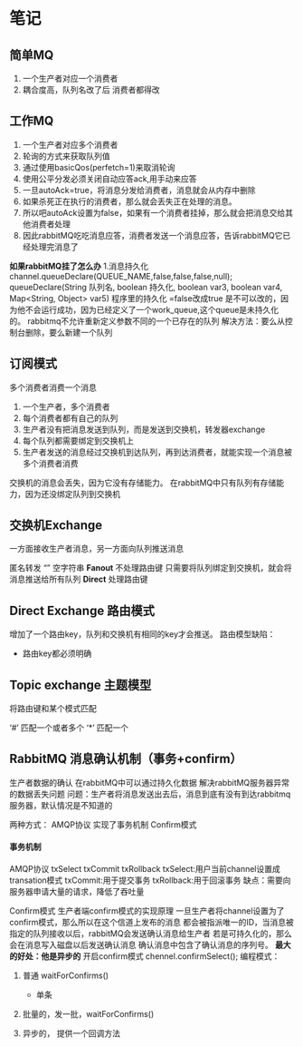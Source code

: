 # 笔记

## 简单MQ
1. 一个生产者对应一个消费者
2. 耦合度高，队列名改了后 消费者都得改


## 工作MQ
1. 一个生产者对应多个消费者
2. 轮询的方式来获取队列值
3. 通过使用basicQos(perfetch=1)来取消轮询
4. 使用公平分发必须关闭自动应答ack,用手动来应答
5. 一旦autoAck=true，将消息分发给消费者，消息就会从内存中删除
6. 如果杀死正在执行的消费者，那么就会丢失正在处理的消息。
7. 所以吧autoAck设置为false，如果有一个消费者挂掉，那么就会把消息交给其他消费者处理
8. 因此rabbitMQ吃吃消息应答，消费者发送一个消息应答，告诉rabbitMQ它已经处理完消息了

**如果rabbitMQ挂了怎么办**
1.消息持久化
channel.queueDeclare(QUEUE_NAME,false,false,false,null);
queueDeclare(String 队列名, boolean 持久化, boolean var3, boolean var4, Map<String, Object> var5)
程序里的持久化 =false改成true 是不可以改的，因为他不会运行成功，因为已经定义了一个work_queue,这个queue是未持久化的。
rabbitmq不允许重新定义参数不同的一个已存在的队列
解决方法：要么从控制台删除，要么新建一个队列

## 订阅模式
多个消费者消费一个消息
1. 一个生产者，多个消费者
2. 每个消费者都有自己的队列
3. 生产者没有把消息发送到队列，而是发送到交换机，转发器exchange
4. 每个队列都需要绑定到交换机上
5. 生产者发送的消息经过交换机到达队列，再到达消费者，就能实现一个消息被多个消费者消费

交换机的消息会丢失，因为它没有存储能力。
在rabbitMQ中只有队列有存储能力，因为还没绑定队列到交换机

## 交换机Exchange
一方面接收生产者消息，另一方面向队列推送消息

匿名转发 “” 空字符串
**Fanout** 不处理路由键 只需要将队列绑定到交换机，就会将消息推送给所有队列
**Direct** 处理路由键  

## Direct Exchange 路由模式
增加了一个路由key，队列和交换机有相同的key才会推送。
路由模型缺陷：
- 路由key都必须明确

## Topic exchange 主题模型
将路由键和某个模式匹配

‘#’ 匹配一个或者多个
‘*’ 匹配一个

## RabbitMQ 消息确认机制（事务+confirm）
生产者数据的确认
在rabbitMQ中可以通过持久化数据 解决rabbitMQ服务器异常的数据丢失问题
问题：生产者将消息发送出去后，消息到底有没有到达rabbitmq服务器，默认情况是不知道的

两种方式：
AMQP协议 实现了事务机制
Confirm模式

#### 事务机制
AMQP协议
txSelect txCommit txRollback 
txSelect:用户当前channel设置成transation模式
txCommit:用于提交事务
txRollback:用于回滚事务
缺点：需要向服务器申请大量的请求，降低了吞吐量

Confirm模式
生产者端confirm模式的实现原理
一旦生产者将channel设置为了confirm模式，那么所以在这个信道上发布的消息
都会被指派唯一的ID，当消息被指定的队列接收以后，rabbitMQ会发送确认消息给生产者
若是可持久化的，那么会在消息写入磁盘以后发送确认消息
确认消息中包含了确认消息的序列号。
**最大的好处：他是异步的**
开启confirm模式
chennel.confirmSelect();
编程模式：
1. 普通 waitForConfirms()
    - 单条
2. 批量的，发一批，waitForConfirms()
    
3. 异步的， 提供一个回调方法




